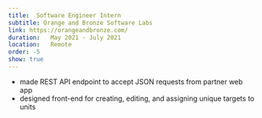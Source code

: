 ```yaml
---
title:  Software Engineer Intern
subtitle: Orange and Bronze Software Labs
link: https://orangeandbronze.com/
duration:   May 2021 - July 2021
location:   Remote
order: -5
show: true
---
```


- made REST API endpoint to accept JSON requests from partner web app
- designed front-end for creating, editing, and assigning unique targets to units